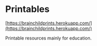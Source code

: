 # Printables

[https://brainchildprints.herokuapp.com/](https://brainchildprints.herokuapp.com/)

Printable resources mainly for education.


